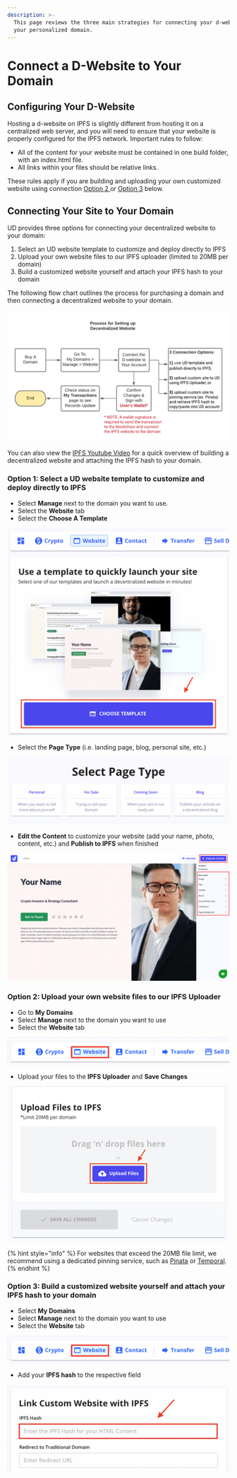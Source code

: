 ```yaml
---
description: >-
  This page reviews the three main strategies for connecting your d-website to
  your personalized domain.
---
```


# Connect a D-Website to Your Domain

## Configuring Your D-Website

Hosting a d-website on IPFS is slightly different from hosting it on a centralized web server, and you will need to ensure that your website is properly configured for the IPFS network. Important rules to follow:

* All of the content for your website must be contained in one build folder, with an index.html file.
* All links within your files should be relative links.

These rules apply if you are building and uploading your own customized website using connection [Option 2 ](./#option-2-upload-your-own-website-files-to-our-ipfs-uploader)or [Option 3](./#option-3-build-a-customized-website-yourself-and-attach-your-ipfs-hash-to-your-domain) below.

## Connecting Your Site to Your Domain

UD provides three options for connecting your decentralized website to your domain:

1. Select an UD website template to customize and deploy directly to IPFS
2. Upload your own website files to our IPFS uploader (limited to 20MB per domain)
3. Build a customized website yourself and attach your IPFS hash to your domain

The following flow chart outlines the process for purchasing a domain and then connecting a decentralized website to your domain.

![Flow for setting up d-web site and connecting to UD domain](<../../../.gitbook/assets/d-web-flow (1).png>)

You can also view the [IPFS Youtube Video](https://youtu.be/I9vTeAtELOk) for a quick overview of building a decentralized website and attaching the IPFS hash to your domain.

### Option 1: Select a UD website template to customize and deploy directly to IPFS

* Select **Manage** next to the domain you want to use.
* Select the **Website** tab
* Select the **Choose A Template**

![How to select "Choose a Template" from the Website tab](../../../.gitbook/assets/choose-website-template.png)

* Select the **Page Type** (i.e. landing page, blog, personal site, etc.)

![How to select the "Page Type" or type of template to install ](../../../.gitbook/assets/choose-page-template-type.png)

* **Edit the Content** to customize your website (add your name, photo, content, etc.) and **Publish to IPFS** when finished

![How to edit content for your template and publish directly to IPFS](../../../.gitbook/assets/customize-your-template-edited.png)

### **Option 2: Upload your own website files to our IPFS Uploader**

* Go to **My Domains**
* Select **Manage** next to the domain you want to use
* Select the **Website** tab

![How to locate the 'Website' tab under My Domains --> Manage](../../../.gitbook/assets/website-tab-manage-domains.png)

* Upload your files to the **IPFS Uploader** and **Save Changes**

![Upload files using the IPFS Uploader, limited to 20MB per domain](../../../.gitbook/assets/ipfs-file-uploader.png)

{% hint style="info" %}
For websites that exceed the 20MB file limit, we recommend using a dedicated pinning service, such as [Pinata](https://pinata.cloud) or [Temporal](https://temporal.cloud).
{% endhint %}

### Option 3: Build a customized website yourself and attach your IPFS hash to your domain

* Select **My Domains**
* Select **Manage** next to the domain you want to use
* Select the **Website** tab

![How to locate the 'Website' tab under My Domains --> Manage](../../../.gitbook/assets/website-tab-manage-domains.png)

* Add your **IPFS hash** to the respective field

![How to update IPFS hash field for your domain](../../../.gitbook/assets/add-ipfs-hash-mydomains.png)
